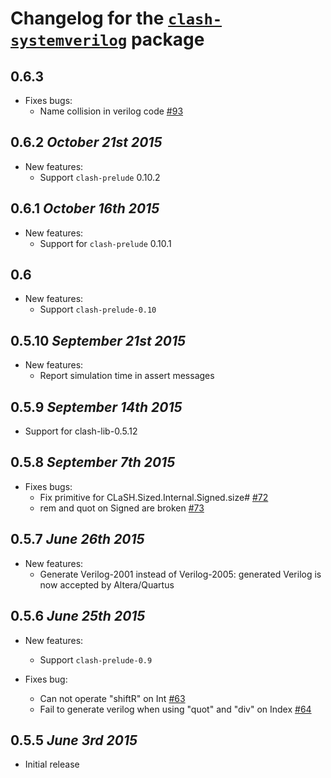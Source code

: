 # Changelog for the [`clash-systemverilog`](http://hackage.haskell.org/package/clash-systemverilog) package

## 0.6.3
* Fixes bugs:
  * Name collision in verilog code [#93](https://github.com/clash-lang/clash-compiler/issues/93)

## 0.6.2 *October 21st 2015*
* New features:
  * Support `clash-prelude` 0.10.2

## 0.6.1 *October 16th 2015*
* New features:
  * Support for `clash-prelude` 0.10.1

## 0.6
* New features:
  * Support `clash-prelude-0.10`

## 0.5.10 *September 21st 2015*
* New features:
  * Report simulation time in assert messages

## 0.5.9 *September 14th 2015*
* Support for clash-lib-0.5.12

## 0.5.8 *September 7th 2015*
* Fixes bugs:
  * Fix primitive for CLaSH.Sized.Internal.Signed.size# [#72](https://github.com/clash-lang/clash-compiler/pull/72)
  * rem and quot on Signed are broken [#73](https://github.com/clash-lang/clash-compiler/issues/73)

## 0.5.7 *June 26th 2015*
* New features:
  * Generate Verilog-2001 instead of Verilog-2005: generated Verilog is now accepted by Altera/Quartus

## 0.5.6 *June 25th 2015*
* New features:
  * Support `clash-prelude-0.9`

* Fixes bug:
  * Can not operate "shiftR" on Int [#63](https://github.com/clash-lang/clash-compiler/issues/63)
  * Fail to generate verilog when using "quot" and "div" on Index [#64](https://github.com/clash-lang/clash-compiler/issues/64)

## 0.5.5 *June 3rd 2015*
* Initial release
